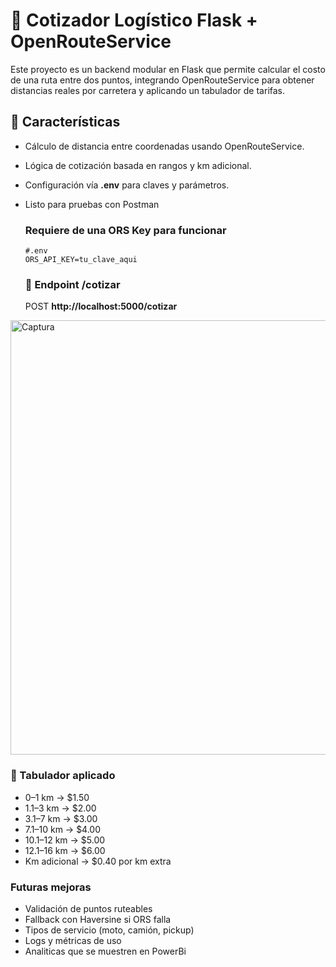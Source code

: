 # 🚚 Cotizador Logístico Flask + OpenRouteService
Este proyecto es un backend modular en Flask que permite calcular el costo de una ruta entre dos puntos, integrando OpenRouteService para obtener distancias reales por carretera y aplicando un tabulador de tarifas.

## 🧩 Características
* Cálculo de distancia entre coordenadas usando OpenRouteService.
* Lógica de cotización basada en rangos y km adicional.
* Configuración vía **.env** para claves y parámetros.
* Listo para pruebas con Postman

  ### Requiere de una ORS Key para funcionar
  ```
  #.env 
  ORS_API_KEY=tu_clave_aqui
  ```
  ### 📮 Endpoint /cotizar

  POST **http://localhost:5000/cotizar**
 <img width="1487" height="695" alt="Captura" src="https://github.com/user-attachments/assets/6fea76fd-ce5b-469f-8505-13bc241f619d" />

 ### 📐 Tabulador aplicado
 * 0–1 km → $1.50
 * 1.1–3 km → $2.00
 * 3.1–7 km → $3.00
 * 7.1–10 km → $4.00
 * 10.1–12 km → $5.00
 * 12.1–16 km → $6.00
 * Km adicional → $0.40 por km extra

### Futuras mejoras
* Validación de puntos ruteables
* Fallback con Haversine si ORS falla
* Tipos de servicio (moto, camión, pickup)
* Logs y métricas de uso
* Analiticas que se muestren en PowerBi

